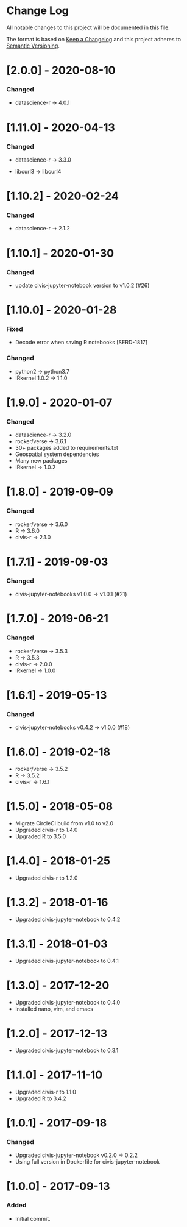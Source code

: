 # Change Log
All notable changes to this project will be documented in this file.

The format is based on [Keep a Changelog](http://keepachangelog.com/)
and this project adheres to [Semantic Versioning](http://semver.org/).

# [2.0.0] - 2020-08-10

### Changed
- datascience-r -> 4.0.1


# [1.11.0] - 2020-04-13

### Changed

- datascience-r -> 3.3.0

- libcurl3 -> libcurl4

# [1.10.2] - 2020-02-24

### Changed

- datascience-r -> 2.1.2

# [1.10.1] - 2020-01-30
### Changed
- update civis-jupyter-notebook version to v1.0.2 (#26)

# [1.10.0] - 2020-01-28

### Fixed

- Decode error when saving R notebooks [SERD-1817]

### Changed

- python2 -> python3.7
- IRkernel 1.0.2 -> 1.1.0

# [1.9.0] - 2020-01-07

### Changed

- datascience-r -> 3.2.0
- rocker/verse -> 3.6.1
- 30+ packages added to requirements.txt
- Geospatial system dependencies
- Many new packages
- IRkernel -> 1.0.2

# [1.8.0] - 2019-09-09

### Changed

- rocker/verse -> 3.6.0
- R -> 3.6.0
- civis-r -> 2.1.0

# [1.7.1] - 2019-09-03
### Changed
- civis-jupyter-notebooks v1.0.0 -> v1.0.1 (#21)

# [1.7.0] - 2019-06-21

### Changed

- rocker/verse -> 3.5.3
- R -> 3.5.3
- civis-r -> 2.0.0
- IRkernel -> 1.0.0

# [1.6.1] - 2019-05-13

### Changed
- civis-jupyter-notebooks v0.4.2 -> v1.0.0 (#18)

# [1.6.0] - 2019-02-18
- rocker/verse -> 3.5.2
- R -> 3.5.2
- civis-r -> 1.6.1

# [1.5.0] - 2018-05-08
- Migrate CircleCI build from v1.0 to v2.0
- Upgraded civis-r to 1.4.0
- Upgraded R to 3.5.0

# [1.4.0] - 2018-01-25
- Upgraded civis-r to 1.2.0

# [1.3.2] - 2018-01-16
- Upgraded civis-jupyter-notebook to 0.4.2

# [1.3.1] - 2018-01-03
- Upgraded civis-jupyter-notebook to 0.4.1

# [1.3.0] - 2017-12-20
- Upgraded civis-jupyter-notebook to 0.4.0
- Installed nano, vim, and emacs

# [1.2.0] - 2017-12-13
- Upgraded civis-jupyter-notebook to 0.3.1

# [1.1.0] - 2017-11-10
- Upgraded civis-r to 1.1.0
- Upgraded R to 3.4.2

# [1.0.1] - 2017-09-18

### Changed
- Upgraded civis-jupyter-notebook v0.2.0 -> 0.2.2
- Using full version in Dockerfile for civis-jupyter-notebook

# [1.0.0] - 2017-09-13

### Added
- Initial commit.
